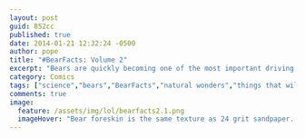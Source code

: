```yaml
---
layout: post
guid: 852cc
published: true
date: 2014-01-21 12:32:24 -0500
author: pope
title: "#BearFacts: Volume 2"
excerpt: "Bears are quickly becoming one of the most important driving forces of the US economy thanks to the proliferation of totally accurate information by WNV\'s #BearFacts initiative. Not reading more #BearFacts makes you a terrorist. "
category: Comics
tags: ["science","bears","BearFacts","natural wonders","things that will fuck shit up","Genghis Khan","Star Trek","farts","historical misconceptions","don't be a terrorist","Ursine Death Stare"]
comments: true 
image:
  feature: /assets/img/lol/bearfacts2.1.png
  imageHover: "Bear foreskin is the same texture as 24 grit sandpaper. They are not gentle lovers. #BearFacts"
---
```


